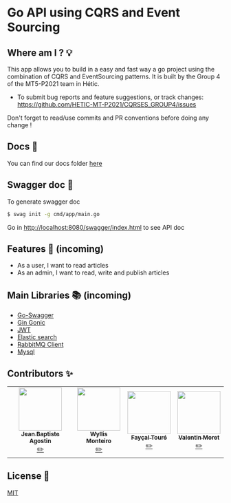 # Go API using CQRS and Event Sourcing

## Where am I ? 💡

This app allows you to build in a easy and fast way a go project using the combination of CQRS and EventSourcing patterns. It is built by the Group 4 of the MT5-P2021 team in Hétic.

- To submit bug reports and feature suggestions, or track changes:
  https://github.com/HETIC-MT-P2021/CQRSES_GROUP4/issues

Don't forget to read/use commits and PR conventions before doing any change !

## Docs 📄

You can find our docs folder [here](https://github.com/HETIC-MT-P2021/CQRSES_GROUP4/tree/master/docs)

## Swagger doc 📄

To generate swagger doc

```sh
$ swag init -g cmd/app/main.go
```

Go in [http://localhost:8080/swagger/index.html](http://localhost:8080/swagger/index.html) to see API doc

## Features 📘 (incoming)

- As a user, I want to read articles
- As an admin, I want to read, write and publish articles

## Main Libraries 📚 (incoming)

- [Go-Swagger](https://github.com/go-swagger/go-swagger)
- [Gin Gonic](https://github.com/gin-gonic/gin)
- [JWT](github.com/kyfk/gin-jwt)
- [Elastic search](github.com/olivere/elastic/v7)
- [RabbitMQ Client](github.com/streadway/amqp)
- [Mysql](github.com/go-sql-driver/mysql)

## Contributors ✨

<table>
  <tr>
    <td align="center"><a href="https://github.com/jibe0123"><img src="https://avatars.githubusercontent.com/u/13694014?s=400&u=979e9cdf62bcebe3e97740f83768fb41c8984a70&v=4" width="100px;" alt=""/><br /><sub><b>Jean Baptiste Agostin</b></sub></a><br /><a href="https://github.com/jibe0123" title="Developper">✏️</a>
    <td align="center"><a href="https://github.com/wyllisMonteiro"><img src="https://avatars2.githubusercontent.com/u/36091415?s=400&v=4" width="100px;" alt=""/><br /><sub><b>Wyllis Monteiro</b></sub></a><br /><a href="https://github.com/wyllisMonteiro" title="Developper">✏️</a>
    <td align="center"><a href="https://github.com/FaycalTOURE"><img src="https://avatars.githubusercontent.com/u/19931625?s=400&v=4" width="100px;" alt=""/><br /><sub><b>Fayçal Touré</b></sub></a><br /><a href="https://github.com/FaycalTOURE" title="Developper">✏️</a></td>
    <td align="center"><a href="https://github.com/valmrt77"><img src="https://avatars0.githubusercontent.com/u/36480710?v=4" width="100px;" alt=""/><br /><sub><b>Valentin Moret</b></sub></a><br /><a href="https://github.com/valmrt77" title="Developper">✏️</a></td>
  </tr>
</table>

## License 📑

[MIT](https://github.com/HETIC-MT-P2021/CQRSES_GROUP4/blob/master/LICENSE)
